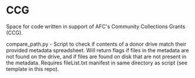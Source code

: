 # CCG

Space for code written in support of AFC's Community Collections Grants (CCG). 

compare_path.py - Script to check if contents of a donor drive match their provided metadata spreadsheet. Will return flags if files in the metadata are not found on the drive, and if files are found on disk that are not present in the metadata. Requires fileList.txt manifest in same directory as script (see template in this repo).
